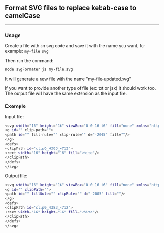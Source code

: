 ## Format SVG files to replace kebab-case to camelCase
___

### Usage

Create a file with an svg code and save it with the name you want, for example: `my-file.svg`

Then run the command:

```bash
node svgFormater.js my-file.svg
```

It will generate a new file with the name "my-file-updated.svg"

If you want to provide another type of file (ex: txt or jsx) it should work too.
The output file will have the same extension as the input file.

### Example

Input file:

```bash
<svg width="16" height="16" viewBox="0 0 16 16" fill="none" xmlns="http://www.w3.org/2000/svg">
<g id="" clip-path="">
<path id="" fill-rule="" clip-rule="" d="-2005" fill=""/>
</g>
<defs>
<clipPath id="clip0_4383_4712">
<rect width="16" height="16" fill="white"/>
</clipPath>
</defs>
</svg>
```

Output file:

```bash
<svg width="16" height="16" viewBox="0 0 16 16" fill="none" xmlns="http://www.w3.org/2000/svg">
<g id="" clipPath="">
<path id="" fillRule="" clipRule="" d="-2005" fill=""/>
</g>
<defs>
<clipPath id="clip0_4383_4712">
<rect width="16" height="16" fill="white"/>
</clipPath>
</defs>
</svg>
```
